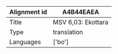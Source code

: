 |Alignment id | A4B44EAEA
| --- | --- 
|Title | MSV 6,03: Ekottara 
|Type | translation
|Languages | ['bo']